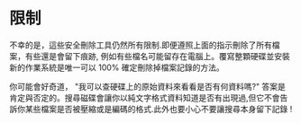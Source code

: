 [Title]: # (限制)
[Order]: # (3)

# 限制

不幸的是，這些安全刪除工具仍然所有限制.即便遵照上面的指示刪除了所有檔案，有些還是會留下痕跡, 例如有些檔名可能留存在電腦上。覆寫整顆硬碟並安裝新的作業系統是唯一可以 100% 確定刪除掉檔案記錄的方法。

你可能會好奇道， "我可以查硬碟上的原始資料來看看是否有何資料嗎?" 答案是肯定與否定的。搜尋磁碟會讓你以純文字格式資料知道是否有出現過,但它不會告訴你某些檔案是否被壓縮或是編碼的格式.此外也要小心不要讓搜尋本身留下記錄 !
